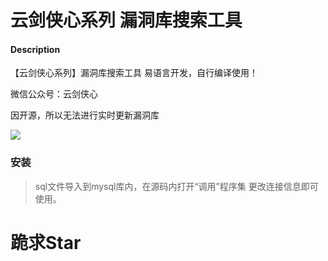 # 云剑侠心系列 漏洞库搜索工具

#### Description
【云剑侠心系列】漏洞库搜索工具 易语言开发，自行编译使用！

微信公众号：云剑侠心

因开源，所以无法进行实时更新漏洞库

![](/258X258.jpg)

### 安装

> sql文件导入到mysql库内，在源码内打开“调用”程序集 更改连接信息即可使用。

# 跪求Star
